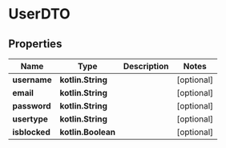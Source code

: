 
# UserDTO

## Properties
Name | Type | Description | Notes
------------ | ------------- | ------------- | -------------
**username** | **kotlin.String** |  |  [optional]
**email** | **kotlin.String** |  |  [optional]
**password** | **kotlin.String** |  |  [optional]
**usertype** | **kotlin.String** |  |  [optional]
**isblocked** | **kotlin.Boolean** |  |  [optional]



